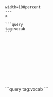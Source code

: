 ```desmos-graph
width=100percent
---
x
```

````col
```query
tag:vocab
```
````

<svg width=100%>
<rect>
</rect>
</svg>
```query
tag:vocab
```